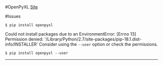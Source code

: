 #OpenPyXL
 [Site](https://openpyxl.readthedocs.io/en/stable/)

#Issues
```
$ pip install openpyxl
```

 Could not install packages due to an EnvironmentError: [Errno 13] Permission denied: '/Library/Python/2.7/site-packages/pip-18.1.dist-info/INSTALLER'
Consider using the `--user` option or check the permissions.

```
$ pip install openpyxl --user
```

***

